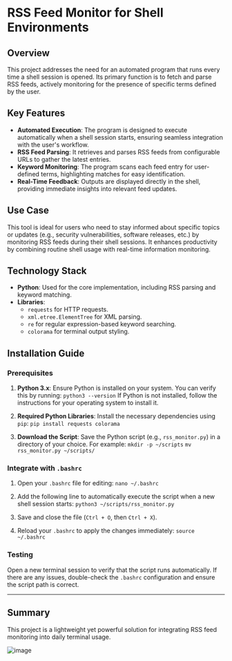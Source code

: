 # RSS Feed Monitor for Shell Environments

## Overview
This project addresses the need for an automated program that runs every time a shell session is opened. Its primary function is to fetch and parse RSS feeds, actively monitoring for the presence of specific terms defined by the user.

## Key Features
- **Automated Execution**: The program is designed to execute automatically when a shell session starts, ensuring seamless integration with the user's workflow.
- **RSS Feed Parsing**: It retrieves and parses RSS feeds from configurable URLs to gather the latest entries.
- **Keyword Monitoring**: The program scans each feed entry for user-defined terms, highlighting matches for easy identification.
- **Real-Time Feedback**: Outputs are displayed directly in the shell, providing immediate insights into relevant feed updates.

## Use Case
This tool is ideal for users who need to stay informed about specific topics or updates (e.g., security vulnerabilities, software releases, etc.) by monitoring RSS feeds during their shell sessions. It enhances productivity by combining routine shell usage with real-time information monitoring.

## Technology Stack
- **Python**: Used for the core implementation, including RSS parsing and keyword matching.
- **Libraries**:
  - `requests` for HTTP requests.
  - `xml.etree.ElementTree` for XML parsing.
  - `re` for regular expression-based keyword searching.
  - `colorama` for terminal output styling.

## Installation Guide

### Prerequisites
1. **Python 3.x**: Ensure Python is installed on your system. You can verify this by running:
   ```python3 --version```
   If Python is not installed, follow the instructions for your operating system to install it.

2. **Required Python Libraries**: Install the necessary dependencies using `pip`:
   ```pip install requests colorama```

3. **Download the Script**: Save the Python script (e.g., `rss_monitor.py`) in a directory of your choice. For example:
   ```mkdir -p ~/scripts```
   ```mv rss_monitor.py ~/scripts/```

### Integrate with `.bashrc`
1. Open your `.bashrc` file for editing:
   ```nano ~/.bashrc```

2. Add the following line to automatically execute the script when a new shell session starts:
   ```python3 ~/scripts/rss_monitor.py```

3. Save and close the file (`Ctrl + O`, then `Ctrl + X`).

4. Reload your `.bashrc` to apply the changes immediately:
   ```source ~/.bashrc```

### Testing
Open a new terminal session to verify that the script runs automatically. If there are any issues, double-check the `.bashrc` configuration and ensure the script path is correct.

---

## Summary
This project is a lightweight yet powerful solution for integrating RSS feed monitoring into daily terminal usage.


![image](https://github.com/user-attachments/assets/a6107bb8-3a67-4f8f-95f6-8ba4dab61c15)
